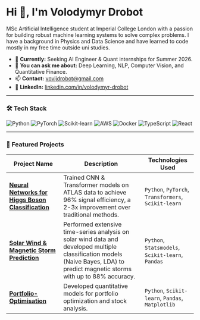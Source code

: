 # Hi 👋,  I'm Volodymyr Drobot

MSc Artificial Intelligence student at Imperial College London with a passion for building robust machine learning systems to solve complex problems. I have a background in Physics and Data Science and have learned to code mostly in my free time outside uni studies.

- 🔭 **Currently:** Seeking AI Engineer & Quant internships for Summer 2026.
- 💬 **You can ask me about:** Deep Learning, NLP, Computer Vision, and Quantitative Finance.
- 📫 **Contact:** vovijdrobot@gmail.com
- 🔗 **LinkedIn:** [linkedin.com/in/volodymyr-drobot](https://www.linkedin.com/in/volodymyr-drobot-21660b259)

---

### 🛠️ Tech Stack
[//]: # (Use shields.io for these badges or just use the icons you have)
![Python](https://img.shields.io/badge/Python-3776AB?style=for-the-badge&logo=python&logoColor=white)
![PyTorch](https://img.shields.io/badge/PyTorch-EE4C2C?style=for-the-badge&logo=pytorch&logoColor=white)
![Scikit-learn](https://img.shields.io/badge/scikit--learn-F7931E?style=for-the-badge&logo=scikit-learn&logoColor=white)
![AWS](https://img.shields.io/badge/AWS-232F3E?style=for-the-badge&logo=amazon-aws&logoColor=white)
![Docker](https://img.shields.io/badge/Docker-2496ED?style=for-the-badge&logo=docker&logoColor=white)
![TypeScript](https://img.shields.io/badge/TypeScript-007ACC?style=for-the-badge&logo=typescript&logoColor=white)
![React](https://img.shields.io/badge/React-20232A?style=for-the-badge&logo=react&logoColor=61DAFB)

---

### 🌟 Featured Projects

| Project Name | Description | Technologies Used |
|---|---|---|
| **[Neural Networks for Higgs Boson Classification](https://github.com/vovij/Higgs-Boson-Classification)** | Trained CNN & Transformer models on ATLAS data to achieve 96% signal efficiency, a 2-3x improvement over traditional methods. | `Python`, `PyTorch`, `Transformers`, `Scikit-learn` |
| **[Solar Wind & Magnetic Storm Prediction](link-to-new-repo)** | Performed extensive time-series analysis on solar wind data and developed multiple classification models (Naive Bayes, LDA) to predict magnetic storms with up to 88% accuracy. | `Python`, `Statsmodels`, `Scikit-learn`, `Pandas` |
| **[Portfolio-Optimisation](https://github.com/vovij/Portfolio-Optimisation)** | Developed quantitative models for portfolio optimization and stock analysis. | `Python`, `Scikit-learn`, `Pandas`, `Matplotlib` |
